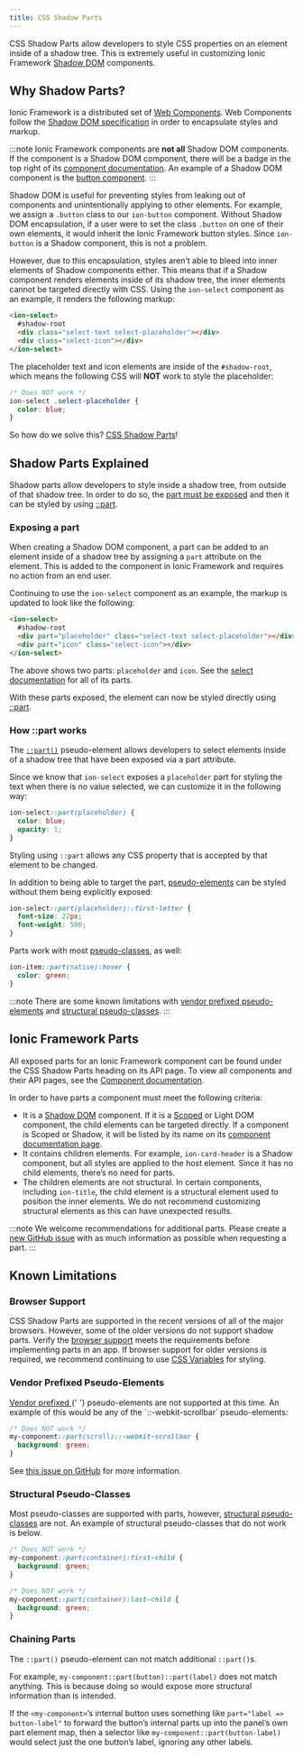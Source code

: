 ```yaml
---
title: CSS Shadow Parts
---
```


<head>
  <title>CSS Shadow Parts - Style CSS Properties Inside of A Shadow Tree</title>
  <meta
    name="description"
    content="CSS Shadow Parts allow developers to style CSS properties on elements inside of a shadow tree. Read to learn more about customizing Ionic Shadow DOM components."
  />
</head>

CSS Shadow Parts allow developers to style CSS properties on an element inside of a shadow tree. This is extremely useful in customizing Ionic Framework <a href="https://developer.mozilla.org/en-US/docs/Web/Web_Components/Using_shadow_DOM" target="_blank" rel="noopener noreferrer">Shadow DOM</a> components.

## Why Shadow Parts?

Ionic Framework is a distributed set of <a href="https://developer.mozilla.org/en-US/docs/Web/Web_Components" target="_blank" rel="noopener noreferrer">Web Components</a>. Web Components follow the <a href="https://w3c.github.io/webcomponents/spec/shadow/" target="_blank" rel="noopener noreferrer">Shadow DOM specification</a> in order to encapsulate styles and markup.

:::note
Ionic Framework components are **not all** Shadow DOM components. If the component is a Shadow DOM component, there will be a badge in the top right of its [component documentation](../components.md). An example of a Shadow DOM component is the [button component](../api/button.mdx).
:::

Shadow DOM is useful for preventing styles from leaking out of components and unintentionally applying to other elements. For example, we assign a `.button` class to our `ion-button` component. Without Shadow DOM encapsulation, if a user were to set the class `.button` on one of their own elements, it would inherit the Ionic Framework button styles. Since `ion-button` is a Shadow component, this is not a problem.

However, due to this encapsulation, styles aren’t able to bleed into inner elements of Shadow components either. This means that if a Shadow component renders elements inside of its shadow tree, the inner elements cannot be targeted directly with CSS. Using the `ion-select` component as an example, it renders the following markup:

```html
<ion-select>
  #shadow-root
  <div class="select-text select-placeholder"></div>
  <div class="select-icon"></div>
</ion-select>
```

The placeholder text and icon elements are inside of the `#shadow-root`, which means the following CSS will **NOT** work to style the placeholder:

```css
/* Does NOT work */
ion-select .select-placeholder {
  color: blue;
}
```

So how do we solve this? [CSS Shadow Parts](#shadow-parts-explained)!

## Shadow Parts Explained

Shadow parts allow developers to style inside a shadow tree, from outside of that shadow tree. In order to do so, the [part must be exposed](#exposing-a-part) and then it can be styled by using [::part](#how-part-works).

### Exposing a part

When creating a Shadow DOM component, a part can be added to an element inside of a shadow tree by assigning a `part` attribute on the element. This is added to the component in Ionic Framework and requires no action from an end user.

Continuing to use the `ion-select` component as an example, the markup is updated to look like the following:

```html
<ion-select>
  #shadow-root
  <div part="placeholder" class="select-text select-placeholder"></div>
  <div part="icon" class="select-icon"></div>
</ion-select>
```

The above shows two parts: `placeholder` and `icon`. See the [select documentation](../api/select.mdx#css-shadow-parts) for all of its parts.

With these parts exposed, the element can now be styled directly using [::part](#how-part-works).

### How ::part works

The <a href="https://developer.mozilla.org/en-US/docs/Web/CSS/::part" target="_blank" rel="noopener noreferrer">`::part()`</a> pseudo-element allows developers to select elements inside of a shadow tree that have been exposed via a part attribute.

Since we know that `ion-select` exposes a `placeholder` part for styling the text when there is no value selected, we can customize it in the following way:

```css
ion-select::part(placeholder) {
  color: blue;
  opacity: 1;
}
```

Styling using `::part` allows any CSS property that is accepted by that element to be changed.

In addition to being able to target the part, <a href="https://developer.mozilla.org/en-US/docs/Web/CSS/Pseudo-elements" target="_blank" rel="noopener noreferrer">pseudo-elements</a> can be styled without them being explicitly exposed:

```css
ion-select::part(placeholder)::first-letter {
  font-size: 22px;
  font-weight: 500;
}
```

Parts work with most <a href="https://developer.mozilla.org/en-US/docs/Web/CSS/Pseudo-classes" target="_blank" rel="noopener noreferrer">pseudo-classes</a>, as well:

```css
ion-item::part(native):hover {
  color: green;
}
```

:::note
There are some known limitations with [vendor prefixed pseudo-elements](#vendor-prefixed-pseudo-elements) and [structural pseudo-classes](#structural-pseudo-classes).
:::

## Ionic Framework Parts

All exposed parts for an Ionic Framework component can be found under the CSS Shadow Parts heading on its API page. To view all components and their API pages, see the [Component documentation](../components.md).

In order to have parts a component must meet the following criteria:

- It is a [Shadow DOM](../reference/glossary.md#shadow) component. If it is a [Scoped](../reference/glossary.md#scoped) or Light DOM component, the child elements can be targeted directly. If a component is Scoped or Shadow, it will be listed by its name on its [component documentation page](../components.md).
- It contains children elements. For example, `ion-card-header` is a Shadow component, but all styles are applied to the host element. Since it has no child elements, there’s no need for parts.
- The children elements are not structural. In certain components, including `ion-title`, the child element is a structural element used to position the inner elements. We do not recommend customizing structural elements as this can have unexpected results.

:::note
We welcome recommendations for additional parts. Please create a <a href="https://github.com/ionic-team/ionic-framework/issues/new?assignees=&labels=&template=feature_request.md&title=feat%3A+" target="_blank" rel="noopener noreferrer">new GitHub issue</a> with as much information as possible when requesting a part.
:::

## Known Limitations

### Browser Support

CSS Shadow Parts are supported in the recent versions of all of the major browsers. However, some of the older versions do not support shadow parts. Verify the <a href="https://caniuse.com/#feat=mdn-css_selectors_part" target="_blank" rel="noopener noreferrer">browser support</a> meets the requirements before implementing parts in an app. If browser support for older versions is required, we recommend continuing to use [CSS Variables](../theming/css-variables.md) for styling.

### Vendor Prefixed Pseudo-Elements

<p>
  <a href="https://developer.mozilla.org/en-US/docs/Glossary/Vendor_Prefix" target="_blank" rel="noopener noreferrer">
    Vendor prefixed
  </a>{' '}
  pseudo-elements are not supported at this time. An example of this would be any of the `::-webkit-scrollbar`
  pseudo-elements:
</p>

```css
/* Does NOT work */
my-component::part(scroll)::-webkit-scrollbar {
  background: green;
}
```

See <a href="https://github.com/w3c/csswg-drafts/issues/4530" target="_blank" rel="noopener noreferrer">this issue on GitHub</a> for more information.

### Structural Pseudo-Classes

Most pseudo-classes are supported with parts, however, <a href="https://www.w3.org/TR/selectors-4/#structural-pseudos" target="_blank" rel="noopener noreferrer">structural pseudo-classes</a> are not. An example of structural pseudo-classes that do not work is below.

```css
/* Does NOT work */
my-component::part(container):first-child {
  background: green;
}

/* Does NOT work */
my-component::part(container):last-child {
  background: green;
}
```

### Chaining Parts

The `::part()` pseudo-element can not match additional `::part()`s.

For example, `my-component::part(button)::part(label)` does not match anything. This is because doing so would expose more structural information than is intended.

If the `<my-component>`’s internal button uses something like `part="label => button-label"` to forward the button’s internal parts up into the panel’s own part element map, then a selector like `my-component::part(button-label)` would select just the one button’s label, ignoring any other labels.
